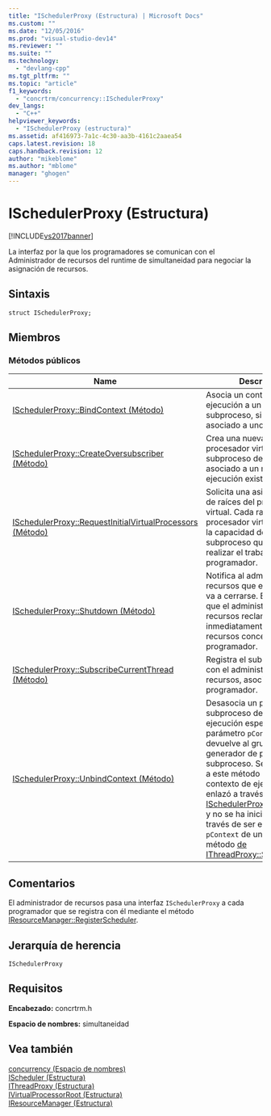 ```yaml
---
title: "ISchedulerProxy (Estructura) | Microsoft Docs"
ms.custom: ""
ms.date: "12/05/2016"
ms.prod: "visual-studio-dev14"
ms.reviewer: ""
ms.suite: ""
ms.technology: 
  - "devlang-cpp"
ms.tgt_pltfrm: ""
ms.topic: "article"
f1_keywords: 
  - "concrtrm/concurrency::ISchedulerProxy"
dev_langs: 
  - "C++"
helpviewer_keywords: 
  - "ISchedulerProxy (estructura)"
ms.assetid: af416973-7a1c-4c30-aa3b-4161c2aaea54
caps.latest.revision: 18
caps.handback.revision: 12
author: "mikeblome"
ms.author: "mblome"
manager: "ghogen"
---
```

# ISchedulerProxy (Estructura)
[!INCLUDE[vs2017banner](../../../assembler/inline/includes/vs2017banner.md)]

La interfaz por la que los programadores se comunican con el Administrador de recursos del runtime de simultaneidad para negociar la asignación de recursos.  
  
## Sintaxis  
  
```  
struct ISchedulerProxy;  
```  
  
## Miembros  
  
### Métodos públicos  
  
|Name|Descripción|  
|----------|-----------------|  
|[ISchedulerProxy::BindContext \(Método\)](../Topic/ISchedulerProxy::BindContext%20Method.md)|Asocia un contexto de ejecución a un proxy del subproceso, si aún no está asociado a uno.|  
|[ISchedulerProxy::CreateOversubscriber \(Método\)](../Topic/ISchedulerProxy::CreateOversubscriber%20Method.md)|Crea una nueva raíz del procesador virtual en el subproceso del hardware asociado a un recurso de ejecución existente.|  
|[ISchedulerProxy::RequestInitialVirtualProcessors \(Método\)](../Topic/ISchedulerProxy::RequestInitialVirtualProcessors%20Method.md)|Solicita una asignación inicial de raíces del procesador virtual.  Cada raíz del procesador virtual representa la capacidad de ejecutar un subproceso que puede realizar el trabajo para el programador.|  
|[ISchedulerProxy::Shutdown \(Método\)](../Topic/ISchedulerProxy::Shutdown%20Method.md)|Notifica al administrador de recursos que el programador va a cerrarse.  Esto provocará que el administrador de recursos reclame inmediatamente todos los recursos concedidos al programador.|  
|[ISchedulerProxy::SubscribeCurrentThread \(Método\)](../Topic/ISchedulerProxy::SubscribeCurrentThread%20Method.md)|Registra el subproceso actual con el administrador de recursos, asociándolo a este programador.|  
|[ISchedulerProxy::UnbindContext \(Método\)](../Topic/ISchedulerProxy::UnbindContext%20Method.md)|Desasocia un proxy del subproceso del contexto de ejecución especificado por el parámetro `pContext` y lo devuelve al grupo libre del generador de proxy de subproceso.  Se puede llamar a este método sólo en un contexto de ejecución que se enlazó a través del método [ISchedulerProxy::BindContext](../Topic/ISchedulerProxy::BindContext%20Method.md) y no se ha iniciado todavía a través de ser el parámetro `pContext` de una llamada al método [de IThreadProxy::SwitchTo](../Topic/IThreadProxy::SwitchTo%20Method.md).|  
  
## Comentarios  
 El administrador de recursos pasa una interfaz `ISchedulerProxy` a cada programador que se registra con él mediante el método [IResourceManager::RegisterScheduler](../Topic/IResourceManager::RegisterScheduler%20Method.md).  
  
## Jerarquía de herencia  
 `ISchedulerProxy`  
  
## Requisitos  
 **Encabezado:** concrtrm.h  
  
 **Espacio de nombres:** simultaneidad  
  
## Vea también  
 [concurrency \(Espacio de nombres\)](../../../parallel/concrt/reference/concurrency-namespace.md)   
 [IScheduler \(Estructura\)](../../../parallel/concrt/reference/ischeduler-structure.md)   
 [IThreadProxy \(Estructura\)](../../../parallel/concrt/reference/ithreadproxy-structure.md)   
 [IVirtualProcessorRoot \(Estructura\)](../../../parallel/concrt/reference/ivirtualprocessorroot-structure.md)   
 [IResourceManager \(Estructura\)](../../../parallel/concrt/reference/iresourcemanager-structure.md)